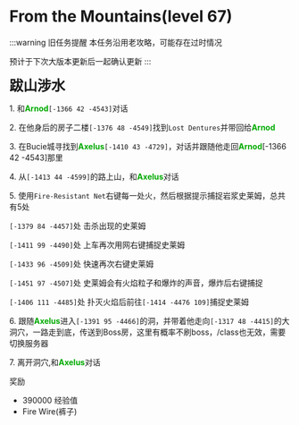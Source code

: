 # From the Mountains(level 67)

:::warning 旧任务提醒
本任务沿用老攻略，可能存在过时情况

预计于下次大版本更新后一起确认更新
:::

<span style="font-size: 25px;">**跋山涉水**</span>

<span class="stage-index">1.</span> 和<font color=00AA00>**Arnod**</font>`[-1366 42 -4543]`对话

<span class="stage-index">2.</span> 在他身后的房子二楼`[-1376 48 -4549]`找到`Lost Dentures`并带回给<font color=00AA00>**Arnod**</font>

<span class="stage-index">3.</span> 在Bucie城寻找到<font color=00AA00>**Axelus**</font>`[-1410 43 -4729]`，对话并跟随他走回<font color=00AA00>**Arnod**</font>[-1366 42 -4543]那里

<span class="stage-index">4.</span> 从`[-1413 44 -4599]`的路上山，和<font color=00AA00>**Axelus**</font>对话

<span class="stage-index">5.</span> 使用`Fire-Resistant Net`右键每一处火，然后根据提示捕捉岩浆史莱姆，总共有5处

`[-1379 84 -4457]`处 击杀出现的史莱姆

`[-1411 99 -4490]`处 上车再次用网右键捕捉史莱姆 

`[-1433 96 -4509]`处 快速再次右键史莱姆

`[-1451 97 -4507]`处 史莱姆会有火焰粒子和爆炸的声音，爆炸后右键捕捉

`[-1406 111 -4485]`处 扑灭火焰后前往`[-1414 -4476 109]`捕捉史莱姆

<span class="stage-index">6.</span> 跟随<font color=00AA00>**Axelus**</font>进入`[-1391 95 -4466]`的洞，并带着他走向`[-1317 48 -4415]`的大洞穴，一路走到底，传送到Boss房，这里有概率不刷boss，/class也无效，需要切换服务器

<span class="stage-index">7.</span> 离开洞穴,和<font color=00AA00>**Axelus**</font>对话

奖励
+ 390000 经验值
+ Fire Wire(裤子)